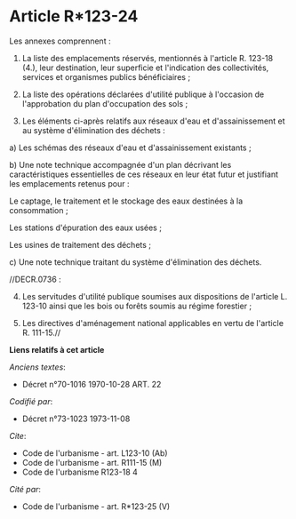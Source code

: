 # Article R*123-24

Les annexes comprennent :

1. La liste des emplacements réservés, mentionnés à l'article R. 123-18 (4.), leur destination, leur superficie et
l'indication des collectivités, services et organismes publics bénéficiaires ;

2. La liste des opérations déclarées d'utilité publique à l'occasion de l'approbation du plan d'occupation des sols ;

3. Les éléments ci-après relatifs aux réseaux d'eau et d'assainissement et au système d'élimination des déchets :

a) Les schémas des réseaux d'eau et d'assainissement existants ;

b) Une note technique accompagnée d'un plan décrivant les caractéristiques essentielles de ces réseaux en leur état futur et
justifiant les emplacements retenus pour :

Le captage, le traitement et le stockage des eaux destinées à la consommation ;

Les stations d'épuration des eaux usées ;

Les usines de traitement des déchets ;

c) Une note technique traitant du système d'élimination des déchets.

//DECR.0736 :

4. Les servitudes d'utilité publique soumises aux dispositions de l'article L. 123-10 ainsi que les bois ou forêts soumis au
régime forestier ;

5. Les directives d'aménagement national applicables en vertu de l'article R. 111-15.//

**Liens relatifs à cet article**

_Anciens textes_:

  - Décret n°70-1016 1970-10-28 ART. 22

_Codifié par_:

  - Décret n°73-1023 1973-11-08

_Cite_:

  - Code de l'urbanisme - art. L123-10 (Ab)
  - Code de l'urbanisme - art. R111-15 (M)
  - Code de l'urbanisme R123-18 4

_Cité par_:

  - Code de l'urbanisme - art. R*123-25 (V)
